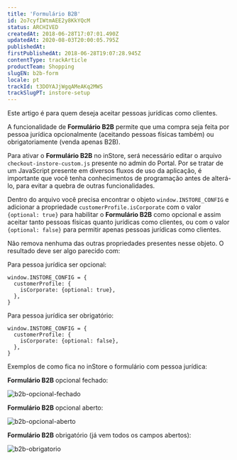 ```yaml
---
title: 'Formulário B2B'
id: 2o7cyfIWtmAEE2y8KkYQcM
status: ARCHIVED
createdAt: 2018-06-28T17:07:01.490Z
updatedAt: 2020-08-03T20:00:05.795Z
publishedAt: 
firstPublishedAt: 2018-06-28T19:07:28.945Z
contentType: trackArticle
productTeam: Shopping
slugEN: b2b-form
locale: pt
trackId: t3DOYAJjWgqAMeAKq2MWS
trackSlugPT: instore-setup
---
```


Este artigo é para quem deseja aceitar pessoas jurídicas como clientes.

A funcionalidade de __Formulário B2B__ permite que uma compra seja feita por pessoa jurídica opcionalmente (aceitando pessoas físicas também) ou obrigatoriamente (venda apenas B2B).

Para ativar o __Formulário B2B__ no inStore, será necessário editar o arquivo `checkout-instore-custom.js` presente no admin do Portal. Por se tratar de um JavaScript presente em diversos fluxos de uso da aplicação, é importante que você tenha conhecimentos de programação antes de alterá-lo, para evitar a quebra de outras funcionalidades.

Dentro do arquivo você precisa encontrar o objeto `window.INSTORE_CONFIG` e adicionar a propriedade `customerProfile.isCorporate` com o valor `{optional: true}` para habilitar o __Formulário B2B__ como opcional e assim aceitar tanto pessoas físicas quanto jurídicas como clientes, ou com o valor `{optional: false}` para permitir apenas pessoas jurídicas como clientes.

Não remova nenhuma das outras propriedades presentes nesse objeto. O resultado deve ser algo parecido com:

Para pessoa jurídica ser opcional:
```
window.INSTORE_CONFIG = {
  customerProfile: {
    isCorporate: {optional: true},
  },
}
```

Para pessoa jurídica ser obrigatório:
```
window.INSTORE_CONFIG = {
  customerProfile: {
    isCorporate: {optional: false},
  },
}
```

Exemplos de como fica no inStore o formulário com pessoa jurídica:

__Formulário B2B__ opcional fechado:

![b2b-opcional-fechado](https://images.ctfassets.net/alneenqid6w5/5gFb3SBRocc6Gwcm4YusAA/86d15e9f80377edc8bda880c2fda829c/b2b-opcional-fechado.png)

__Formulário B2B__ opcional aberto:

![b2b-opcional-aberto](//images.ctfassets.net/alneenqid6w5/5KlFHUrxhmWmiK468eogck/f13e50591cb44afb21c804c6f3d7618b/b2b-opcional-aberto.png)

__Formulário B2B__ obrigatório (já vem todos os campos abertos):

![b2b-obrigatorio](//images.ctfassets.net/alneenqid6w5/1t7EvHWtg0AiSsUSkaAqUi/3f704862cc694d3feeaf540fabfba228/b2b-obrigatorio.png)
